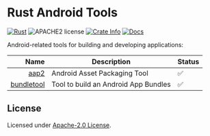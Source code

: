 # Rust Android Tools

[![Rust](https://github.com/dodorare/android-tools-rs/workflows/CI/badge.svg)](https://github.com/dodorare/android-tools-rs/actions) ![APACHE2 license](https://img.shields.io/badge/License-APACHE2-green.svg) [![Crate Info](https://img.shields.io/crates/v/android-tools.svg)](https://crates.io/crates/android-tools) [![Docs](https://img.shields.io/badge/docs.rs-android_tools-green)](https://docs.rs/android-tools/)

Android-related tools for building and developing applications:

| Name | Description | Status |
| -----: | ----------- | ------------- |
| [aap2](https://developer.android.com/studio/command-line/aapt2) | Android Asset Packaging Tool | ✅ |
| [bundletool](https://developer.android.com/studio/command-line/bundletool) | Tool to build an Android App Bundles | ✅ |

## License

Licensed under [Apache-2.0 License](LICENSE).

